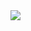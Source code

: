 <a href="https://github.com/vodnicearv">
  <img align="right" src="https://github-readme-stats.vercel.app/api?username=vodnicearv&show_icons=true&icon_color=5467ff&text_color=718096&bg_color=ffffff00&hide_title=true&include_all_commits=true&count_private=true&hide_border=true" />
</a>
